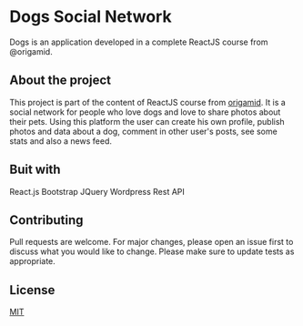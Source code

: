 # Dogs Social Network
Dogs is an application developed in a complete ReactJS course from @origamid.

## About the project
This project is part of the content of ReactJS course from [origamid](https://origamid.com).
It is a social network for people who love dogs and love to share photos about their pets. Using this platform the user can create his own profile, publish photos and data about a dog, comment in other user's posts, see some stats and also a news feed.

## Buit with
React.js
Bootstrap
JQuery
Wordpress Rest API

## Contributing
Pull requests are welcome. For major changes, please open an issue first to discuss what you would like to change.
Please make sure to update tests as appropriate.

## License
[MIT](https://choosealicense.com/licenses/mit/)

